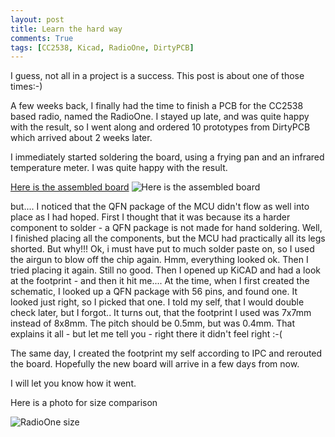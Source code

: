 ```yaml
---
layout: post
title: Learn the hard way
comments: True
tags: [CC2538, Kicad, RadioOne, DirtyPCB]
---
```

I guess, not all in a project is a success. This post is about one of those times:-)

A few weeks back, I finally had the time to finish a PCB for the CC2538 based radio, named the RadioOne. I stayed up late, and was quite happy with the result, so I went along and ordered 10 prototypes from DirtyPCB which arrived about 2 weeks later.

I immediately started soldering the board, using a frying pan and an infrared temperature meter. I was quite happy with the result.

[Here is the assembled board]({{site.baseurl}}{{site.url}}/assets/images/RadioOneMistake/DSC_5405_small.JPG)
![Here is the assembled board]({{site.baseurl}}{{site.url}}/assets/images/RadioOneMistake/DSC_5405_small.JPG)

 but.... I noticed that the QFN package of the MCU didn't flow as well into place as I had hoped. First I thought that it was because its a harder component to solder - a QFN package is not made for hand soldering. Well, I finished placing all the components, but the MCU had practically all its legs shorted. But why!!! Ok, i must have put to much solder paste on, so I used the airgun to blow off the chip again. Hmm, everything looked ok. Then I tried placing it again. Still no good. Then I opened up KiCAD and had a look at the footprint - and then it hit me.... At the time, when I first created the schematic, I looked up a QFN package with 56 pins, and found one. It looked just right, so I picked that one. I told my self, that I would double check later, but I forgot.. It turns out, that the footprint I used was 7x7mm instead of 8x8mm. The pitch should be 0.5mm, but was 0.4mm. That explains it all - but let me tell you - right there it didn't feel right :-(

The same day, I created the footprint my self according to IPC and rerouted the board. Hopefully the new board will arrive in a few days from now.

I will let you know how it went.

Here is a photo for size comparison

![RadioOne size]({{site.baseurl}}{{site.url}}/assets/images/RadioOneMistake/DSC_5408_small.JPG)
